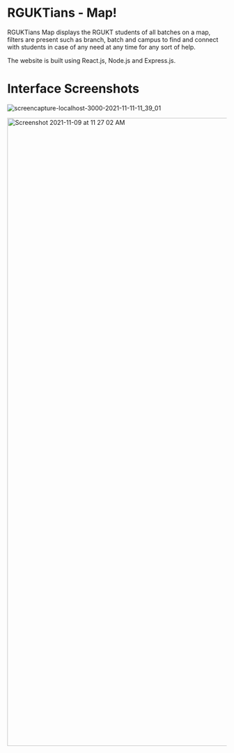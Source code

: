 # RGUKTians - Map!

RGUKTians Map displays the RGUKT students of all batches on a map, filters are present such as branch, batch and campus to find and connect with students in case of any need at any time for any sort of help.

The website is built using React.js, Node.js and Express.js.

# Interface Screenshots

![screencapture-localhost-3000-2021-11-11-11_39_01](https://user-images.githubusercontent.com/46554685/141246909-d53c4d03-57bd-4301-9ebe-d61a42ba2be6.png)

<img width="1440" alt="Screenshot 2021-11-09 at 11 27 02 AM" src="https://user-images.githubusercontent.com/46554685/141246568-ba0b8558-3c3d-4849-96e0-81536ba4ba62.png">
